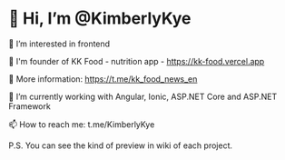 <h1> 👋 Hi, I’m @KimberlyKye </h1>

 👀 I’m interested in frontend
 
 🍔 I'm founder of KK Food - nutrition app - https://kk-food.vercel.app
 
 👀 More information: https://t.me/kk_food_news_en

 🌱 I’m currently working with Angular, Ionic, ASP.NET Core and ASP.NET Framework

 📫 How to reach me: t.me/KimberlyKye

P.S. You can see the kind of preview in wiki of each project.
